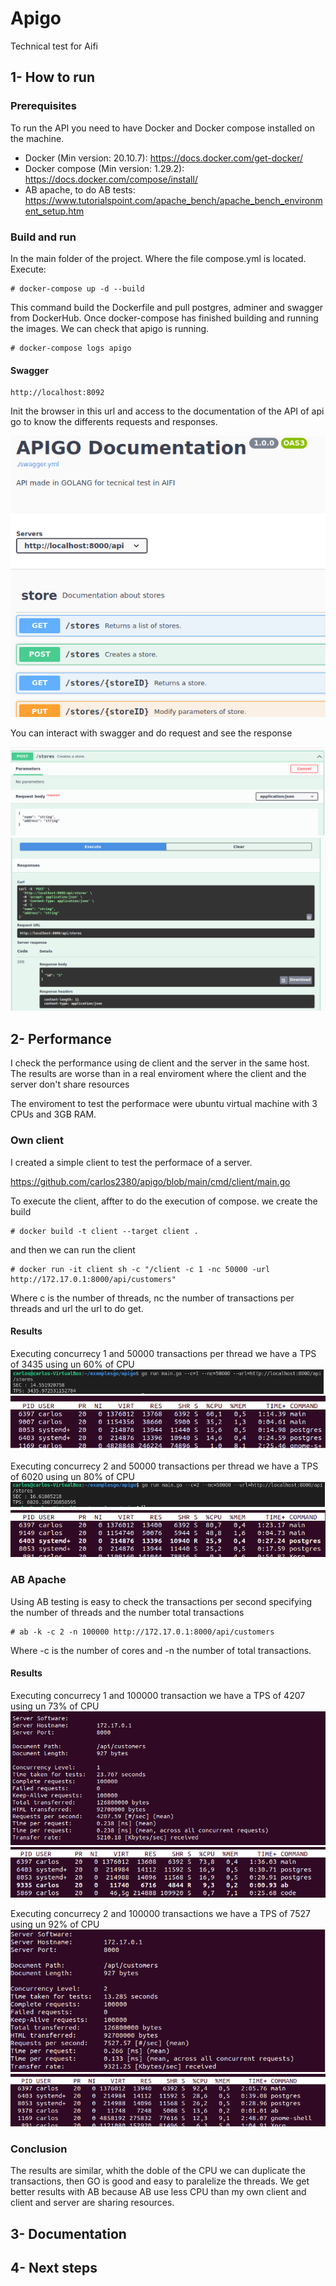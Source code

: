 # Apigo
Technical test for Aifi

## 1- How to run
### Prerequisites

To run the API you need to have Docker and Docker compose installed on the machine.
- Docker (Min version: 20.10.7): https://docs.docker.com/get-docker/
- Docker compose (Min version: 1.29.2): https://docs.docker.com/compose/install/
- AB apache, to do AB tests: https://www.tutorialspoint.com/apache_bench/apache_bench_environment_setup.htm

### Build and run
In the main folder of the project. Where the file compose.yml is located. Execute:
```
# docker-compose up -d --build
```
This command build the Dockerfile and pull postgres, adminer and swagger from DockerHub.
Once docker-compose has finished building and running the images. We can check that apigo is running.
```
# docker-compose logs apigo
```
#### Swagger
```
http://localhost:8092
```
Init the browser in this url and access to the documentation of the API of api go to know the differents requests and responses.

![swagger1](https://github.com/carlos2380/webCarlos2380/blob/master/swagger1.png)

You can interact with swagger and do request and see the response

![swagger2](https://github.com/carlos2380/webCarlos2380/blob/master/swagger2.png)
![swagger3](https://github.com/carlos2380/webCarlos2380/blob/master/swagger3.png)

## 2- Performance
I check the performance using de client and the server in the same host. The results are worse than in a real enviroment where the client and the server don't share resources

The enviroment to test the performace were ubuntu virtual machine with 3 CPUs and 3GB RAM.

### Own client
I created a simple client to test the performace of a server. 

https://github.com/carlos2380/apigo/blob/main/cmd/client/main.go

To execute the client, affter to do the execution of compose. we create the build
```
# docker build -t client --target client .
```
and then we can run the client
```
# docker run -it client sh -c "/client -c 1 -nc 50000 -url http://172.17.0.1:8000/api/customers"
```
Where c is the number of threads, nc the number of transactions per threads and url the url to do get.

#### Results
Executing concurrecy 1 and 50000 transactions per thread we have a TPS of 3435 using un 60% of CPU
![own test1](https://github.com/carlos2380/webCarlos2380/blob/master/myclient1cresult.png)
![own top1](https://github.com/carlos2380/webCarlos2380/blob/master/myclient1ccpu.png)

Executing concurrecy 2 and 50000 transactions per thread we have a TPS of 6020 using un 80% of CPU
![own test2](https://github.com/carlos2380/webCarlos2380/blob/master/myclient2cresult.png)
![own top2](https://github.com/carlos2380/webCarlos2380/blob/master/myclient2ccpu.png)

### AB Apache
Using AB testing is easy to check the transactions per second specifying the number of threads and the number total transactions 
```
# ab -k -c 2 -n 100000 http://172.17.0.1:8000/api/customers
```
Where -c is the number of cores and -n the number of total transactions.

#### Results
Executing concurrecy 1 and 100000 transaction we have a TPS of 4207 using un 73% of CPU
![ab test2](https://github.com/carlos2380/webCarlos2380/blob/master/ab1cresult.png)
![ab top2](https://github.com/carlos2380/webCarlos2380/blob/master/ab1ccpu.png)

Executing concurrecy 2 and 100000 transactions we have a TPS of 7527 using un 92% of CPU
![ab test2](https://github.com/carlos2380/webCarlos2380/blob/master/ab2cresult.png)
![ab top2](https://github.com/carlos2380/webCarlos2380/blob/master/ab2ccpu.png)

### Conclusion

The results are similar, whith the doble of the CPU we can duplicate the transactions, then GO is good and easy to paralelize the threads.
We get better results with AB because AB use less CPU than my own client and client and server are sharing resources.

## 3- Documentation

## 4- Next steps



